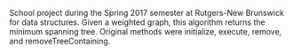 School project during the Spring 2017 semester at Rutgers-New Brunswick for data structures.
Given a weighted graph, this algorithm returns the minimum spanning tree.
Original methods were initialize, execute, remove, and removeTreeContaining.

